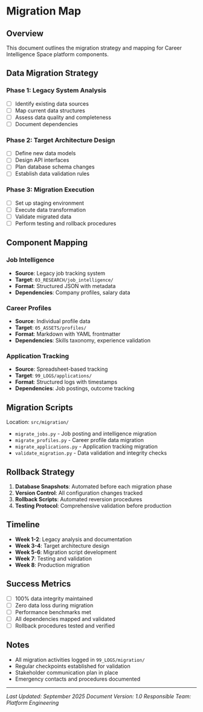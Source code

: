 # Migration Map

## Overview
This document outlines the migration strategy and mapping for Career Intelligence Space platform components.

## Data Migration Strategy

### Phase 1: Legacy System Analysis
- [ ] Identify existing data sources
- [ ] Map current data structures
- [ ] Assess data quality and completeness
- [ ] Document dependencies

### Phase 2: Target Architecture Design
- [ ] Define new data models
- [ ] Design API interfaces
- [ ] Plan database schema changes
- [ ] Establish data validation rules

### Phase 3: Migration Execution
- [ ] Set up staging environment
- [ ] Execute data transformation
- [ ] Validate migrated data
- [ ] Perform testing and rollback procedures

## Component Mapping

### Job Intelligence
- **Source**: Legacy job tracking system
- **Target**: `03_RESEARCH/job_intelligence/`
- **Format**: Structured JSON with metadata
- **Dependencies**: Company profiles, salary data

### Career Profiles
- **Source**: Individual profile data
- **Target**: `05_ASSETS/profiles/`
- **Format**: Markdown with YAML frontmatter
- **Dependencies**: Skills taxonomy, experience validation

### Application Tracking
- **Source**: Spreadsheet-based tracking
- **Target**: `99_LOGS/applications/`
- **Format**: Structured logs with timestamps
- **Dependencies**: Job postings, outcome tracking

## Migration Scripts

Location: `src/migration/`

- `migrate_jobs.py` - Job posting and intelligence migration
- `migrate_profiles.py` - Career profile data migration
- `migrate_applications.py` - Application tracking migration
- `validate_migration.py` - Data validation and integrity checks

## Rollback Strategy

1. **Database Snapshots**: Automated before each migration phase
2. **Version Control**: All configuration changes tracked
3. **Rollback Scripts**: Automated reversion procedures
4. **Testing Protocol**: Comprehensive validation before production

## Timeline

- **Week 1-2**: Legacy analysis and documentation
- **Week 3-4**: Target architecture design
- **Week 5-6**: Migration script development
- **Week 7**: Testing and validation
- **Week 8**: Production migration

## Success Metrics

- [ ] 100% data integrity maintained
- [ ] Zero data loss during migration
- [ ] Performance benchmarks met
- [ ] All dependencies mapped and validated
- [ ] Rollback procedures tested and verified

## Notes

- All migration activities logged in `99_LOGS/migration/`
- Regular checkpoints established for validation
- Stakeholder communication plan in place
- Emergency contacts and procedures documented

---

*Last Updated: September 2025*
*Document Version: 1.0*
*Responsible Team: Platform Engineering*
